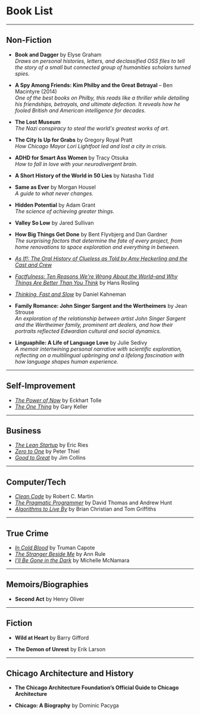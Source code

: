 # Book List

---

## Non-Fiction

- **Book and Dagger** by Elyse Graham  
  *Draws on personal histories, letters, and declassified OSS files to tell the story of a small but connected group of humanities scholars turned spies.*

- **A Spy Among Friends: Kim Philby and the Great Betrayal** – Ben Macintyre (2014)  
  *One of the best books on Philby, this reads like a thriller while detailing his friendships, betrayals, and ultimate defection. It reveals how he fooled British and American intelligence for decades.*

- **The Lost Museum**  
  *The Nazi conspiracy to steal the world's greatest works of art.*

- **The City Is Up for Grabs** by Gregory Royal Pratt  
  *How Chicago Mayor Lori Lightfoot led and lost a city in crisis.*

- **ADHD for Smart Ass Women** by Tracy Otsuka  
  *How to fall in love with your neurodivergent brain.*

- **A Short History of the World in 50 Lies** by Natasha Tidd  

- **Same as Ever** by Morgan Housel  
  *A guide to what never changes.*

- **Hidden Potential** by Adam Grant  
  *The science of achieving greater things.*

- **Valley So Low** by Jared Sullivan  

- **How Big Things Get Done** by Bent Flyvbjerg and Dan Gardner  
  *The surprising factors that determine the fate of every project, from home renovations to space exploration and everything in between.*

- *[As If!: The Oral History of Clueless as Told by Amy Heckerling and the Cast and Crew](https://www.goodreads.com/book/show/23492773-as-if?from_search=true&from_srp=true&qid=BqpIxkcFUF&rank=7)*  

- *[Factfulness: Ten Reasons We're Wrong About the World–and Why Things Are Better Than You Think](https://www.goodreads.com/book/show/34890015-factfulness)* by Hans Rosling  

- *[Thinking, Fast and Slow](https://www.goodreads.com/book/show/11468377-thinking-fast-and-slow)* by Daniel Kahneman  

- **Family Romance: John Singer Sargent and the Wertheimers** by Jean Strouse  
  *An exploration of the relationship between artist John Singer Sargent and the Wertheimer family, prominent art dealers, and how their portraits reflected Edwardian cultural and social dynamics.*

- **Linguaphile: A Life of Language Love** by Julie Sedivy  
  *A memoir intertwining personal narrative with scientific exploration, reflecting on a multilingual upbringing and a lifelong fascination with how language shapes human experience.*

---

## Self-Improvement

- *[The Power of Now](https://www.goodreads.com/book/show/6708.The_Power_of_Now)* by Eckhart Tolle  
- *[The One Thing](https://www.goodreads.com/book/show/16256798-the-one-thing)* by Gary Keller  

---

## Business

- *[The Lean Startup](https://www.goodreads.com/book/show/10127019-the-lean-startup)* by Eric Ries  
- *[Zero to One](https://www.goodreads.com/book/show/18050143-zero-to-one)* by Peter Thiel  
- *[Good to Great](https://www.goodreads.com/book/show/76865.Good_to_Great)* by Jim Collins  

---

## Computer/Tech

- *[Clean Code](https://www.goodreads.com/book/show/3735293-clean-code)* by Robert C. Martin  
- *[The Pragmatic Programmer](https://www.goodreads.com/book/show/4099.The_Pragmatic_Programmer)* by David Thomas and Andrew Hunt  
- *[Algorithms to Live By](https://www.goodreads.com/book/show/25666050-algorithms-to-live-by)* by Brian Christian and Tom Griffiths  

---

## True Crime

- *[In Cold Blood](https://www.goodreads.com/book/show/168642.In_Cold_Blood)* by Truman Capote  
- *[The Stranger Beside Me](https://www.goodreads.com/book/show/15654.The_Stranger_Beside_Me?ac=1&from_search=true&qid=1fcK0FCW8T&rank=1)* by Ann Rule  
- *[I’ll Be Gone in the Dark](https://www.goodreads.com/book/show/35068432-i-ll-be-gone-in-the-dark)* by Michelle McNamara  

---

## Memoirs/Biographies

- **Second Act** by Henry Oliver  

---

## Fiction

- **Wild at Heart** by Barry Gifford  

- **The Demon of Unrest** by Erik Larson  

---

## Chicago Architecture and History

- **The Chicago Architecture Foundation’s Official Guide to Chicago Architecture**  

- **Chicago: A Biography** by Dominic Pacyga  
